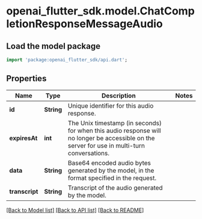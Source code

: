 # openai_flutter_sdk.model.ChatCompletionResponseMessageAudio

## Load the model package
```dart
import 'package:openai_flutter_sdk/api.dart';
```

## Properties
Name | Type | Description | Notes
------------ | ------------- | ------------- | -------------
**id** | **String** | Unique identifier for this audio response. | 
**expiresAt** | **int** | The Unix timestamp (in seconds) for when this audio response will no longer be accessible on the server for use in multi-turn conversations.  | 
**data** | **String** | Base64 encoded audio bytes generated by the model, in the format specified in the request.  | 
**transcript** | **String** | Transcript of the audio generated by the model. | 

[[Back to Model list]](../README.md#documentation-for-models) [[Back to API list]](../README.md#documentation-for-api-endpoints) [[Back to README]](../README.md)


